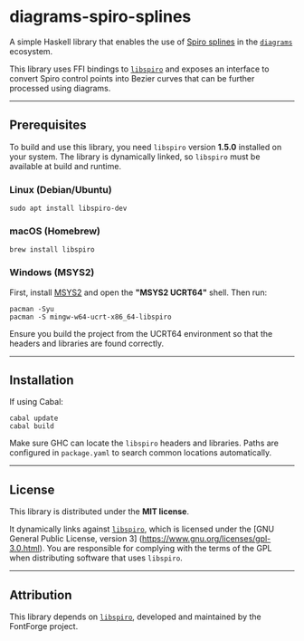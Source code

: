 # diagrams-spiro-splines

A simple Haskell library that enables the use of
[Spiro splines](https://github.com/fontforge/libspiro/)
in the [`diagrams`](https://hackage.haskell.org/package/diagrams) ecosystem.

This library uses FFI bindings to
[`libspiro`](https://github.com/fontforge/libspiro) and exposes an interface
to convert Spiro control points into Bezier curves that can be further processed
using diagrams.

---

## Prerequisites

To build and use this library, you need `libspiro` version **1.5.0**
installed on your system.
The library is dynamically linked, so `libspiro`
must be available at build and runtime.

### Linux (Debian/Ubuntu)

```
sudo apt install libspiro-dev
```

### macOS (Homebrew)

```
brew install libspiro
```

### Windows (MSYS2)

First, install [MSYS2](https://www.msys2.org) and open the
**"MSYS2 UCRT64"** shell. Then run:

```
pacman -Syu
pacman -S mingw-w64-ucrt-x86_64-libspiro
```

Ensure you build the project from the UCRT64 environment
so that the headers and libraries are found correctly.

---

## Installation

If using Cabal:

```
cabal update
cabal build
```

Make sure GHC can locate the `libspiro` headers and libraries.
Paths are configured in `package.yaml` to search common locations automatically.

---

## License

This library is distributed under the **MIT license**.

It dynamically links against
[`libspiro`](https://github.com/fontforge/libspiro),
which is licensed under the [GNU General Public License, version 3]
(https://www.gnu.org/licenses/gpl-3.0.html).
You are responsible for complying with the terms of the GPL
when distributing software that uses `libspiro`.

---

## Attribution

This library depends on [`libspiro`](https://github.com/fontforge/libspiro),
developed and maintained by the FontForge project.
